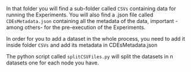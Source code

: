 In that folder you will find a sub-folder called ```CSVs``` containing data for running the Experiments. You will also find a .json file called
```CDEsMetadata.json``` containing all the metadata of the data, important -among others- for the pre-execution of the Experiments.

In order for you to add a dataset in the whole process, you need to add it inside folder ```CSVs``` and add its metadata in CDEsMetadata.json

The python script called ```splitCSVFiles.py``` will split the datasets in n datasets one for each node you have.
